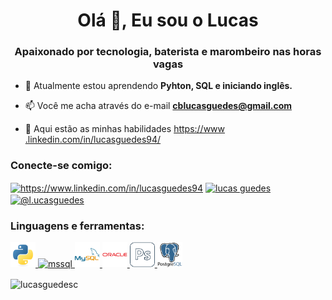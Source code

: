 <h1 align="center">Olá 👋, Eu sou o Lucas</h1>
<h3 align="center">Apaixonado por tecnologia, baterista e marombeiro nas horas vagas</h3>

- 🌱 Atualmente estou aprendendo **Pyhton, SQL e iniciando inglês.**

- 📫 Você me acha através do e-mail **cblucasguedes@gmail.com**

- 📄 Aqui estão as minhas habilidades [https://www .linkedin.com/in/lucasguedes94/](https://www.linkedin.com/in/lucasguedes94/)

<h3 align="left">Conecte-se comigo:</h3>
<p align="left">
<a href="https://www.linkedin.com/in/lucasguedes94" target="blank"> <img align="center" src="https://raw.githubusercontent.com/rahuldkjain/github-profile-readme-generator/master/src/images/icons/Social/linked-in-alt.svg" alt="https://www.linkedin.com/in/lucasguedes94" height="30" width="40" /></a>
<a href="https://facebook.com/lucasfinamoree" target="blank"> <img align="center" src="https://raw.githubusercontent.com/rahuldkjain/github-profile-readme-generator/master/src/images/icons/Social/facebook.svg" alt="lucas guedes" height="30" width="40" /> </a>
<a href="https://www.instagram.com/l.ucasguedes/" target="blank"> <img align="center" src="https://raw.githubusercontent.com/rahuldkjain/github-profile-readme-generator/master/src/images/icons/Social/instagram.svg" alt="@l.ucasguedes" height="30" width="40" /></a>
</p>

<h3 align="left">Linguagens e ferramentas:</h3>
<p align="left"> <a href="https://www.python.org" target="_blank" rel="noreferrer"> <img src="https://raw.githubusercontent.com/devicons/devicon/master/icons/python/python-original.svg" alt="python" width="40" height="40"/> </a> <a href="https://www.microsoft.com/en-us/sql-server" target="_blank" rel="noreferrer"> <img src="https:/ /www.svgrepo.com/show/303229/microsoft-sql-server-logo.svg" alt="mssql" width="40" height="40"/> </a> <a href="https://www.mysql.com/" target="_blank" rel="noreferrer"> <img src="https://raw.githubusercontent.com/devicons/devicon/master/icons/mysql/mysql-original-wordmark.svg" alt="mysql" width="40" height="40"/> </a> <a href="https://www.oracle.com/" target="_blank" rel="noreferrer"> <img src="https://raw.githubusercontent.com/devicons/devicon/master/icons/oracle/oracle-original.svg" alt="oracle" width="40" height="40"/> </ a> <a href="https://www.photoshop.com/en" target="_blank" rel="noreferrer"> <img src="https://raw.githubusercontent.com/devicons/devicon/master/icons/photoshop/photoshop-line.svg" alt="photoshop" width="40" height="40"/> </a> <a href="https://www.postgresql.org" target=" _blank" rel="noreferrer"> <img src="https://raw.githubusercontent.com/devicons/devicon/master/icons/postgresql/postgresql-original-wordmark.svg" alt="postgresql" width="40 " height="40"/> </a> </p> <p>

 <img align="center" src="https://github-readme-stats.vercel.app/api?username=lucasguedesc&show_icons=true&locale=en" alt="lucasguedesc"/></p>


<!--
**lucasguedesc/lucasguedesc** is a ✨ _special_ ✨ repository because its `README.md` (this file) appears on your GitHub profile.

Here are some ideas to get you started:

- 🔭 I’m currently working on ...
- 🌱 I’m currently learning ...
- 👯 I’m looking to collaborate on ...
- 🤔 I’m looking for help with ...
- 💬 Ask me about ...
- 📫 How to reach me: ...
- 😄 Pronouns: ...
- ⚡ Fun fact: ...
-->
